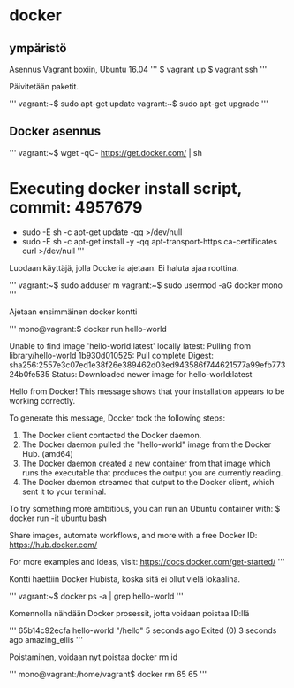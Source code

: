 # docker

## ympäristö

Asennus Vagrant boxiin, Ubuntu 16.04
'''
$ vagrant up
$ vagrant ssh
'''

Päivitetään paketit.

'''
vagrant:~$ sudo apt-get update
vagrant:~$ sudo apt-get upgrade
'''

## Docker asennus

'''
vagrant:~$ wget -qO- https://get.docker.com/ | sh

# Executing docker install script, commit: 4957679
+ sudo -E sh -c apt-get update -qq >/dev/null
+ sudo -E sh -c apt-get install -y -qq apt-transport-https ca-certificates curl >/dev/null
'''

Luodaan käyttäjä, jolla Dockeria ajetaan. Ei haluta ajaa roottina.

'''
vagrant:~$ sudo adduser m
vagrant:~$ sudo usermod -aG docker mono
'''

Ajetaan ensimmäinen docker kontti

'''
mono@vagrant:$ docker run hello-world

Unable to find image 'hello-world:latest' locally
latest: Pulling from library/hello-world
1b930d010525: Pull complete 
Digest: sha256:2557e3c07ed1e38f26e389462d03ed943586f744621577a99efb77324b0fe535
Status: Downloaded newer image for hello-world:latest

Hello from Docker!
This message shows that your installation appears to be working correctly.

To generate this message, Docker took the following steps:
 1. The Docker client contacted the Docker daemon.
 2. The Docker daemon pulled the "hello-world" image from the Docker Hub.
    (amd64)
 3. The Docker daemon created a new container from that image which runs the
    executable that produces the output you are currently reading.
 4. The Docker daemon streamed that output to the Docker client, which sent it
    to your terminal.

To try something more ambitious, you can run an Ubuntu container with:
 $ docker run -it ubuntu bash

Share images, automate workflows, and more with a free Docker ID:
 https://hub.docker.com/

For more examples and ideas, visit:
 https://docs.docker.com/get-started/
'''

Kontti haettiin Docker Hubista, koska sitä ei ollut vielä lokaalina.

'''
vagrant:~$ docker ps -a | grep hello-world
'''

Komennolla nähdään Docker prosessit, jotta voidaan poistaa ID:llä

'''
65b14c92ecfa        hello-world         "/hello"            5 seconds ago       Exited (0) 3 seconds ago                       amazing_ellis
'''

Poistaminen, voidaan nyt poistaa docker rm id

'''
mono@vagrant:/home/vagrant$ docker rm 65
65
'''
